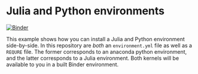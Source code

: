 # Julia and Python environments

[![Binder](http://mybinder.org/badge.svg)](http://beta.mybinder.org/v2/gh/binder-examples/julia_python/master)

This example shows how you can install a Julia and Python environment side-by-side.
In this repository are *both* an `environment.yml` file as well as a `REQURE` file.
The former corresponds to an anaconda python environment, and the latter corresponds
to a Julia environment. Both kernels will be available to you in a built Binder
environment.

